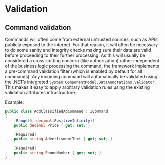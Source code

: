 # Validation

## Command validation

Commands will often come from external untrusted sources, such as APIs publicly exposed to the internet. For that reason, it will often be necessary to do some sanity and integrity checks making sure their data are valid before proceeding to their further processing. As this will usually be considered a cross-cutting concern \(like authorization\) rather independent of the business logic processing the command, the framework implements a pre-command validation filter \(which is enabled by default for all commands\). Any incoming command will automatically be validated using the .NET’s integrated `System.ComponentModel.DataAnnotations.Validator`. This makes it easy to apply arbitrary validation rules using the existing validation attributes infrastructure.

Example:

```csharp
public class AddClassifiedAdCommand : ICommand
{
	[Range(0, decimal.PositiveInfinity)]
	public decimal Price { get; set; }

	[Required]
	public string AdvertismentText { get; set; }
	
	[Required]
	public string PhoneNumber { get; set; }
}
```



